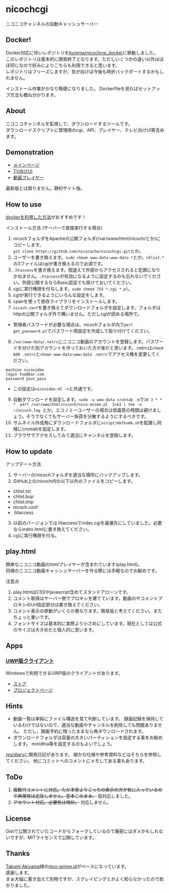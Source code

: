 # nicochcgi
ニコニコチャンネルの自動キャッシュサーバー

## Docker!
Docker対応に伴いレポジトリを[kurema/nicochcgi_docker](https://github.com/kurema/nicochcgi_docker)に移動しました。  
このレポジトリは基本的に開発終了となります。ただしいくつかの違い以外はほぼ同じなので好みによりこちらも利用できると思います。  
レポジトリはフリーズしますが、気が向けば今後も時折バックポートするかもしれません。

インストール作業がかなり簡便になりました。
Dockerfileを見ればセットアップ方法も概ね分かります。

## About
ニコニコチャンネルを監視して、ダウンロードするツールです。  
ダウンロードスクリプトに管理用のcgi、API、プレイヤー、テレビ向けUI等含めます。

## Demonstration
* [メインページ](https://nicocache.github.io/nicoch/)
* [TV向けUI](https://nicocache.github.io/nicoch/tv.html)
* [動画プレイヤー](https://nicocache.github.io/play.html#0)  

最新版とは限りません。静的サイト版。

## How to use
[dockerを利用した方法](https://github.com/kurema/nicochcgi_docker)がおすすめです！

インストール方法 (サーバーで直接実行する場合)
1. nicochフォルダをApacheの公開フォルダ(/var/www/html/nicoch/とか)にコピーします。  
```git clone https://github.com/nicocache/nicochcgi.git```とか。
2. ユーザーを書き換えます。```sudo chown www-data:www-data *```とか。```chlist.*```の3ファイルはcgiが書き換えるので必須です。
3. ```.htaccess```を書き換えます。間違えて外部からアクセスされると犯罪になりかねません。```.htaccess```が有効になるように設定するのも忘れないでください。外部公開するならBasic認証でも掛けておいてください。
4. cgiに実行権限を付与します。```sudo chmod 755 *.cgi *.pl```。
5. cgiが実行できるようにいろんな設定をします。
6. cpanを使って依存ライブラリをインストールします。
7. ```nicoch.conf```を書き換えてダウンロードフォルダを設定します。フォルダはhttpの公開フォルダ外で構いません。ただしcgiが読める場所で。
  * 管理者パスワードが必要な場合は、nicochフォルダ内で``perl get_password.pl``でパスワード用設定を作成して貼り付けてください。
8. ```/var/www-data/.netrc```にニコニコ動画のアカウントを登録します。パスワードを分けた別アカウントを作っておいた方が楽だと思います。.netrcは```chmod 600 .netrc```と```chown www-data:www-data .netrc```でアクセス権を変更してください。
```
machine nicovideo
login foo@bar.com
password your_pass
```
  * この設定は``nicovideo-dl -n``と共通です。
9. 自動ダウンロードを設定します。```sudo -u www-data crontab -e```で```10 3 * * *  perl /var/www/html/nicoch/nico-anime.pl  2>&1 | tee -a ~/nicoch.log ```とか。エコノミーユーザーの場合は低画質の時間は避けましょう。そうでなくてもサーバー負荷を分散するようにするべきです。
10. サムネイル作成用にダウンロードフォルダに``script/mkthumb.sh``を配置し同様にcrontabを設定します。
11. ブラウザでアクセスしてみて適当にチャンネルを登録します。

## How to update
アップデート方法
1. サーバーの/nicochフォルダを適当な場所にバックアップします。
2. GitHub上の/nicoch内の以下以外のファイルをコピーします。
  * chlist.txt
  * chlist.bup
  * chlist.tmp
  * nicoch.conf
  * .htaccess
3. 以前のバージョンでは.htaccessでindex.cgiを最優先にしていました。必要ならindex.htmlに書き換えてください。
4. cgiに実行権限を付与。

## play.html
簡単なニコニコ動画のhtmlプレイヤーが含まれています(play.html)。  
同様のニコニコ動画キャッシュサーバーを作る際には手軽なのでお勧めです。

注意点
1. play.htmlはCSSやjavascript含めてスタンドアローンです。
2. コメント取得はサーバー側でプロキシを建てています。動画のやコメントプロキシのUrl指定部分は書き換えてください。
3. コメント表示の挙動がいくらか異なります。簡易版と考えてください。またちょっと重いです。
4. フォントサイズは基本的に実際より小さめにしています。現在としては公式のサイズは大きめだと個人的に思います。

## Apps
### [UWP版クライアント](https://www.microsoft.com/store/productId/9PFMPFTFX4W6)
Windowsで利用できるUWP版のクライアントがあります。

* [ストア](https://www.microsoft.com/store/productId/9PFMPFTFX4W6)
* [プロジェクトページ](https://github.com/kurema/NicochViewerUWP)

## Hints
* 動画一覧は単純にファイル構造を見て判断しています。
録画記録を保持しているわけではないので、適当な動画やチャンネルを削除しても問題ありません。
ただし、録画予約に残ったままなら再ダウンロードされます。
* ダウンロードフォルダは容量の大きいパーティションを指定する事をお勧めします。
minidlna等を設定するのもよいでしょう。

[res/diary](res/diary)に開発日記があります。
細かな仕様や参考資料などはそちらを参照してください。
他にコミットへのコメントにメモしてある事もあります。

## ToDo
1. ~~複数行コメントに対応。ただ本家よりこっちの表示の方が気に入っているので再現性は追及しません。基本このまま。~~ 仮対応しました。
2. ~~アカウント対応。必要性は微妙。~~ 対応しません。

## License
Gistで公開されていたコードからフォークしているので厳密にはダメかもしれないですが、MITライセンスで公開しています。

## Thanks
[Takumi Akiyama](https://github.com/akiym)様の[nico-anime.pl](https://gist.github.com/akiym/928802)がベースになっています。  
感謝します。  
まぁ大幅に書き加えて別物ですが、スクレイピングとかよく知らなかったので助かりました。
